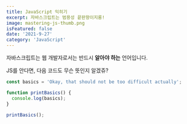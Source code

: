 ```yaml
---
title: JavaScript 익히기
excerpt: 자바스크립트는 범용성 끝판왕이지롱!
image: mastering-js-thumb.png
isFeatured: false
date: '2021-9-27'
category: 'JavaScript'
---
```


자바스크립트는 웹 개발자로서는 반드시 **알아야 하는** 언어입니다.

JS를 안다면, 다음 코드도 무슨 뜻인지 알겠쥬?

```js
const basics = 'Okay, that should not be too difficult actually';

function printBasics() {
  console.log(basics);
}

printBasics();
```
